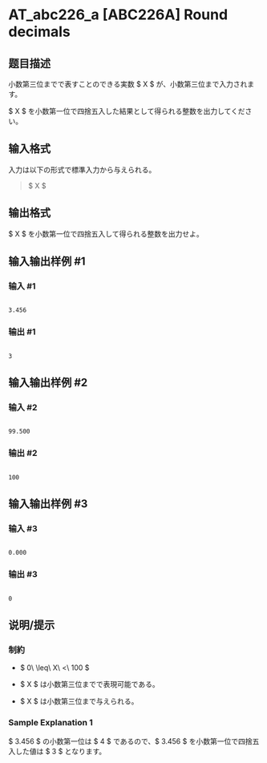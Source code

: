 # AT_abc226_a [ABC226A] Round decimals

## 题目描述

[problemUrl]: https://atcoder.jp/contests/abc226/tasks/abc226_a

小数第三位までで表すことのできる実数 $ X $ が、小数第三位まで入力されます。  
 $ X $ を小数第一位で四捨五入した結果として得られる整数を出力してください。

## 输入格式

入力は以下の形式で標準入力から与えられる。

> $ X $

## 输出格式

$ X $ を小数第一位で四捨五入して得られる整数を出力せよ。

## 输入输出样例 #1

### 输入 #1

```
3.456
```

### 输出 #1

```
3
```

## 输入输出样例 #2

### 输入 #2

```
99.500
```

### 输出 #2

```
100
```

## 输入输出样例 #3

### 输入 #3

```
0.000
```

### 输出 #3

```
0
```

## 说明/提示

### 制約

- $ 0\ \leq\ X\ <\ 100 $
- $ X $ は小数第三位までで表現可能である。
- $ X $ は小数第三位まで与えられる。

### Sample Explanation 1

$ 3.456 $ の小数第一位は $ 4 $ であるので、$ 3.456 $ を小数第一位で四捨五入した値は $ 3 $ となります。